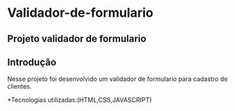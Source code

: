 # Validador-de-formulario

## Projeto validador de formulario

## Introdução

Nesse projeto foi desenvolvido um validador de formulario para cadastro de  clientes.

*Tecnologias utilizadas:(HTML,CSS,JAVASCRIPT)
